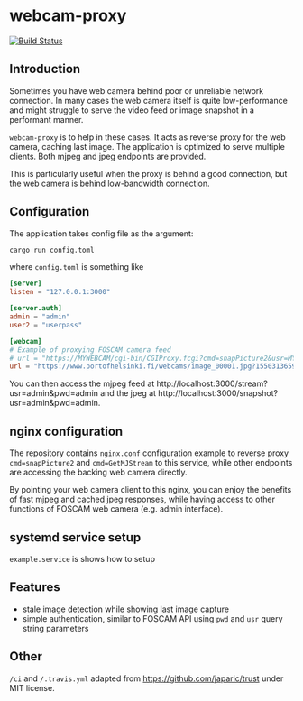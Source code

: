 # webcam-proxy

[![Build Status](https://travis-ci.org/ssalonen/webcam-proxy.svg?branch=master)](https://travis-ci.org/ssalonen/webcam-proxy)

## Introduction

Sometimes you have web camera behind poor or unreliable network connection. In
many cases the web camera itself is quite low-performance and might struggle to
serve the video feed or image snapshot in a performant manner.

`webcam-proxy` is to help in these cases. It acts as reverse proxy for the web
camera, caching last image. The application is optimized to serve multiple
clients. Both mjpeg and jpeg endpoints are provided.

This is particularly useful when the proxy is behind a good connection, but the
web camera is behind low-bandwidth connection.

## Configuration

The application takes config file as the argument:

```bash
cargo run config.toml
```

where `config.toml` is something like

```toml
[server]
listen = "127.0.0.1:3000"

[server.auth]
admin = "admin"
user2 = "userpass"

[webcam]
# Example of proxying FOSCAM camera feed
# url = "https://MYWEBCAM/cgi-bin/CGIProxy.fcgi?cmd=snapPicture2&usr=MYUSER&pwd=MYPASSWORD"
url = "https://www.portofhelsinki.fi/webcams/image_00001.jpg?1550313659718"
```

You can then access the mjpeg feed at
http://localhost:3000/stream?usr=admin&pwd=admin and the jpeg at
http://localhost:3000/snapshot?usr=admin&pwd=admin.

## nginx configuration

The repository contains `nginx.conf` configuration example to reverse proxy
`cmd=snapPicture2` and `cmd=GetMJStream` to this service, while other endpoints
are accessing the backing web camera directly.

By pointing your web camera client to this nginx, you can enjoy the benefits
of fast mjpeg and cached jpeg responses, while having access to other functions
of FOSCAM web camera (e.g. admin interface).

## systemd service setup

`example.service` is shows how to setup

## Features

- stale image detection while showing last image capture
- simple authentication, similar to FOSCAM API using `pwd` and `usr` query string parameters

## Other

`/ci` and `/.travis.yml` adapted from https://github.com/japaric/trust under
MIT license.
